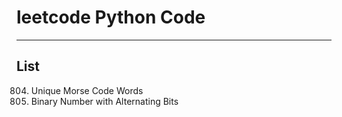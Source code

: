 # leetcode Python Code
-------
## List

804. Unique Morse Code Words
693. Binary Number with Alternating Bits
